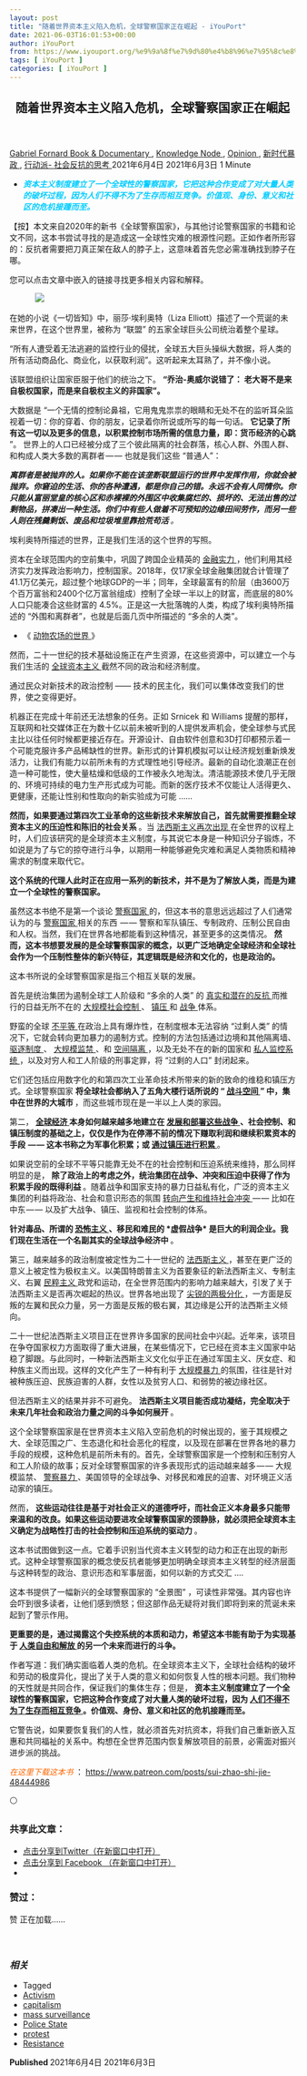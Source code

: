 ```yaml
---
layout: post
title: "随着世界资本主义陷入危机，全球警察国家正在崛起 - iYouPort"
date: 2021-06-03T16:01:53+00:00
author: iYouPort
from: https://www.iyouport.org/%e9%9a%8f%e7%9d%80%e4%b8%96%e7%95%8c%e8%b5%84%e6%9c%ac%e4%b8%bb%e4%b9%89%e9%99%b7%e5%85%a5%e5%8d%b1%e6%9c%ba%ef%bc%8c%e5%85%a8%e7%90%83%e8%ad%a6%e5%af%9f%e5%9b%bd%e5%ae%b6%e6%ad%a3%e5%9c%a8%e5%b4%9b/
tags: [ iYouPort ]
categories: [ iYouPort ]
---
```


<article class="post-16205 post type-post status-publish format-standard has-post-thumbnail hentry category-book-documentary category-knowledge-node category-opinion category-70 category-33 tag-activism tag-capitalism tag-mass-surveillance tag-police-state tag-protest tag-resistance" id="post-16205">
 <header class="entry-header">
  <h1 class="entry-title">
   随着世界资本主义陷入危机，全球警察国家正在崛起
  </h1>
 </header>
 <div class="entry-meta">
  <span class="byline">
   <a href="https://www.iyouport.org/author/gabrielfornard/" rel="author" title="由Gabriel Fornard发布">
    Gabriel Fornard
   </a>
  </span>
  <span class="cat-links">
   <a href="https://www.iyouport.org/category/book-documentary/" rel="category tag">
    Book &amp; Documentary
   </a>
   ,
   <a href="https://www.iyouport.org/category/knowledge-node/" rel="category tag">
    Knowledge Node
   </a>
   ,
   <a href="https://www.iyouport.org/category/opinion/" rel="category tag">
    Opinion
   </a>
   ,
   <a href="https://www.iyouport.org/category/%e6%96%b0%e6%97%b6%e4%bb%a3%e6%9a%b4%e6%94%bf/" rel="category tag">
    新时代暴政
   </a>
   ,
   <a href="https://www.iyouport.org/category/%e8%a1%8c%e5%8a%a8%e6%b4%be-%e7%a4%be%e4%bc%9a%e5%8f%8d%e6%8a%97%e7%9a%84%e6%80%9d%e8%80%83/" rel="category tag">
    行动派- 社会反抗的思考
   </a>
  </span>
  <span class="published-on">
   <time class="entry-date published" datetime="2021-06-04T00:01:53+08:00">
    2021年6月4日
   </time>
   <time class="updated" datetime="2021-06-03T15:02:44+08:00">
    2021年6月3日
   </time>
  </span>
  <span class="word-count">
   1 Minute
  </span>
 </div>
 <div class="entry-content">
  <ul>
   <li class="graf graf--p">
    <span style="color: #00ccff;">
     <em>
      <strong>
       资本主义制度建立了一个全球性的警察国家，它把这种合作变成了对大量人类的破坏过程，因为人们不得不为了生存而相互竞争。价值观、身份、意义和社区的危机接踵而至。
      </strong>
     </em>
    </span>
   </li>
  </ul>
  <p class="graf graf--p">
   【按】本文来自2020年的新书《全球警察国家》，与其他讨论警察国家的书籍和论文不同，这本书尝试寻找的是造成这一全球性灾难的根源性问题。正如作者所形容的：反抗者需要把刀真正架在敌人的脖子上，这意味着首先您必需准确找到脖子在哪。
  </p>
  <p class="graf graf--p">
   您可以点击文章中嵌入的链接寻找更多相关内容和解释。
  </p>
  <figure class="graf graf--figure">
   <img class="graf-image aligncenter jetpack-lazy-image" data-height="980" data-image-id="1*MxEmNP9iJC8GFYVYOM5HzA.png" data-lazy-src="https://i1.wp.com/cdn-images-1.medium.com/max/1067/1*MxEmNP9iJC8GFYVYOM5HzA.png?w=1100&amp;is-pending-load=1#038;ssl=1" data-recalc-dims="1" data-width="674" src="https://i1.wp.com/cdn-images-1.medium.com/max/1067/1*MxEmNP9iJC8GFYVYOM5HzA.png?w=1100&amp;ssl=1" srcset="data:image/gif;base64,R0lGODlhAQABAIAAAAAAAP///yH5BAEAAAAALAAAAAABAAEAAAIBRAA7"/>
   <noscript>
    <img class="graf-image aligncenter" data-height="980" data-image-id="1*MxEmNP9iJC8GFYVYOM5HzA.png" data-recalc-dims="1" data-width="674" src="https://i1.wp.com/cdn-images-1.medium.com/max/1067/1*MxEmNP9iJC8GFYVYOM5HzA.png?w=1100&amp;ssl=1"/>
   </noscript>
  </figure>
  <p class="graf graf--p">
   在她的小说《一切皆知》中，丽莎·埃利奥特（Liza Elliott）描述了一个荒诞的未来世界，在这个世界里，被称为 “联盟” 的五家全球巨头公司统治着整个星球。
  </p>
  <p class="graf graf--p graf--startsWithDoubleQuote">
   “所有人遭受着无法逃避的监控行业的侵扰，全球五大巨头操纵大数据，将人类的所有活动商品化、商业化，以获取利润”。这听起来太耳熟了，并不像小说。
  </p>
  <p class="graf graf--p">
   该联盟组织让国家臣服于他们的统治之下。
   <strong class="markup--strong markup--p-strong">
    “乔治-奥威尔说错了： 老大哥不是来自极权国家，而是来自极权主义的非国家”。
   </strong>
  </p>
  <p class="graf graf--p">
   大数据是 “一个无情的控制论鼻祖，它用鬼鬼祟祟的眼睛和无处不在的监听耳朵监视着一切：你的穿着、你的朋友，记录着你所说或所写的每一句话。
   <strong class="markup--strong markup--p-strong">
    它记录了所有这一切以及更多的信息，以积累控制市场所需的信息力量，即：货币经济的心跳
   </strong>
   ”。 世界上的人口已经被分成了三个彼此隔离的社会群落，核心人群、外围人群、和构成人类大多数的离群者 — — 也就是我们这些 “普通人”：
  </p>
  <p class="graf graf--p">
   <strong class="markup--strong markup--p-strong">
    <em class="markup--em markup--p-em">
     离群者是被抛弃的人。如果你不能在该垄断联盟运行的世界中发挥作用，你就会被抛弃。你窘迫的生活、你的各种遭遇，都是你自己的错。永远不会有人同情你。你只能从富丽堂皇的核心区和赤裸裸的外围区中收集腐烂的、损坏的、无法出售的过剩物品，拼凑出一种生活。你们中有些人做着不可预知的边缘田间劳作，而另一些人则在残羹剩饭、废品和垃圾堆里靠拾荒苟活
    </em>
   </strong>
   <em class="markup--em markup--p-em">
    。
   </em>
  </p>
  <p class="graf graf--p">
   埃利奥特所描述的世界，正是我们生活的这个世界的写照。
  </p>
  <p class="graf graf--p">
   资本在全球范围内的空前集中，巩固了跨国企业精英的
   <a class="markup--anchor markup--p-anchor" data-href="https://www.iyouport.org/%e5%8d%b0%e9%92%9e%e6%9c%ba/" href="https://www.iyouport.org/%e5%8d%b0%e9%92%9e%e6%9c%ba/" rel="noopener" target="_blank">
    金融实力
   </a>
   ，他们利用其经济实力发挥政治影响力，控制国家。2018年，仅17家全球金融集团就合计管理了41.1万亿美元，超过整个地球GDP的一半；同年，全球最富有的阶层（由3600万个百万富翁和2400个亿万富翁组成）控制了全球一半以上的财富，而底层的80%人口只能凑合这些财富的 4.5%。正是这一大批落魄的人类，构成了埃利奥特所描述的 “外围和离群者”，也就是后面几页中所描述的 “多余的人类”。
  </p>
  <ul class="postList">
   <li class="graf graf--li">
    《
    <a class="markup--anchor markup--li-anchor" data-href="https://www.iyouport.org/%e5%8a%a8%e7%89%a9%e5%86%9c%e5%9c%ba%e7%9a%84%e4%b8%96%e7%95%8c/" href="https://www.iyouport.org/%e5%8a%a8%e7%89%a9%e5%86%9c%e5%9c%ba%e7%9a%84%e4%b8%96%e7%95%8c/" rel="noopener" target="_blank">
     动物农场的世界
    </a>
    》
   </li>
  </ul>
  <p class="graf graf--p">
   然而，二十一世纪的技术基础设施正在产生资源，在这些资源中，可以建立一个与我们生活的
   <a class="markup--anchor markup--p-anchor" data-href="https://www.iyouport.org/%e6%b3%95%e8%a5%bf%e6%96%af%e4%b8%bb%e4%b9%89%e5%a6%82%e4%bd%95%e4%b8%8e%e8%b5%84%e6%9c%ac%e4%b8%bb%e4%b9%89%e8%9e%8d%e5%90%88%e4%bb%a5%e9%87%8d%e6%96%b0%e5%ae%9a%e4%b9%89%e6%94%bf%e5%ba%9c/" href="https://www.iyouport.org/%e6%b3%95%e8%a5%bf%e6%96%af%e4%b8%bb%e4%b9%89%e5%a6%82%e4%bd%95%e4%b8%8e%e8%b5%84%e6%9c%ac%e4%b8%bb%e4%b9%89%e8%9e%8d%e5%90%88%e4%bb%a5%e9%87%8d%e6%96%b0%e5%ae%9a%e4%b9%89%e6%94%bf%e5%ba%9c/" rel="noopener" target="_blank">
    全球资本主义
   </a>
   截然不同的政治和经济制度。
  </p>
  <p class="graf graf--p">
   通过民众对新技术的政治控制 —— 技术的民主化，我们可以集体改变我们的世界，使之变得更好。
  </p>
  <p class="graf graf--p">
   机器正在完成十年前还无法想象的任务。正如 Srnicek 和 Williams 提醒的那样，互联网和社交媒体正在为数十亿以前未被听到的人提供发声机会，使全球参与式民主比以往任何时候都更接近存在。开源设计、自由软件创意和3D打印都预示着一个可能克服许多产品稀缺性的世界。新形式的计算机模拟可以让经济规划重新焕发活力，让我们有能力以前所未有的方式理性地引导经济。最新的自动化浪潮正在创造一种可能性，使大量枯燥和低级的工作被永久地淘汰。清洁能源技术使几乎无限的、环境可持续的电力生产形式成为可能。而新的医疗技术不仅能让人活得更久、更健康，还能让性别和性取向的新实验成为可能 ……
  </p>
  <p class="graf graf--p">
   <strong class="markup--strong markup--p-strong">
    然而，如果要通过第四次工业革命的这些新技术来解放自己，首先就需要推翻全球资本主义的压迫性和陈旧的社会关系
   </strong>
   。当
   <a class="markup--anchor markup--p-anchor" data-href="https://www.iyouport.org/%e6%b3%95%e8%a5%bf%e6%96%af%e4%b8%bb%e4%b9%89%e5%a6%82%e4%bd%95%e4%b8%8e%e8%b5%84%e6%9c%ac%e4%b8%bb%e4%b9%89%e8%9e%8d%e5%90%88%e4%bb%a5%e9%87%8d%e6%96%b0%e5%ae%9a%e4%b9%89%e6%94%bf%e5%ba%9c/" href="https://www.iyouport.org/%e6%b3%95%e8%a5%bf%e6%96%af%e4%b8%bb%e4%b9%89%e5%a6%82%e4%bd%95%e4%b8%8e%e8%b5%84%e6%9c%ac%e4%b8%bb%e4%b9%89%e8%9e%8d%e5%90%88%e4%bb%a5%e9%87%8d%e6%96%b0%e5%ae%9a%e4%b9%89%e6%94%bf%e5%ba%9c/" rel="noopener" target="_blank">
    法西斯主义再次出现
   </a>
   在全世界的议程上时，人们应该研究的是全球资本主义制度，与其说它本身是一种知识分子锻炼，不如说是为了与它的掠夺进行斗争，以期用一种能够避免灾难和满足人类物质和精神需求的制度来取代它。
  </p>
  <p class="graf graf--p">
   <strong class="markup--strong markup--p-strong">
    这个系统的代理人此时正在应用一系列的新技术，并不是为了解放人类，而是为建立一个全球性的警察国家。
   </strong>
  </p>
  <p class="graf graf--p">
   虽然这本书绝不是第一个谈论
   <a class="markup--anchor markup--p-anchor" data-href="https://www.iyouport.org/%e4%b8%8d%e8%ae%ba%e6%94%bf%e5%ba%9c%e5%85%b3%e9%97%ad%e4%b8%8e%e5%90%a6%ef%bc%8c%e8%ad%a6%e5%af%9f%e5%9b%bd%e5%ae%b6%e9%83%bd%e5%b0%86%e7%bb%a7%e7%bb%ad%e8%93%ac%e5%8b%83%e5%8f%91%e5%b1%95%e3%80%82/" href="https://www.iyouport.org/%e4%b8%8d%e8%ae%ba%e6%94%bf%e5%ba%9c%e5%85%b3%e9%97%ad%e4%b8%8e%e5%90%a6%ef%bc%8c%e8%ad%a6%e5%af%9f%e5%9b%bd%e5%ae%b6%e9%83%bd%e5%b0%86%e7%bb%a7%e7%bb%ad%e8%93%ac%e5%8b%83%e5%8f%91%e5%b1%95%e3%80%82/" rel="noopener" target="_blank">
    警察国家
   </a>
   的，但这本书的意思远远超过了人们通常认为的与
   <a class="markup--anchor markup--p-anchor" data-href="https://www.iyouport.org/%e7%be%8e%e5%9b%bd%e4%ba%ba%e6%ad%a3%e5%9c%a8%e4%bb%8e%e4%b8%ad%e5%9b%bd%e7%9a%84%e8%ad%a6%e5%af%9f%e5%9b%bd%e5%ae%b6%e6%9a%b4%e5%8a%9b%e4%b8%ad%e8%8e%b7%e5%88%a9/" href="https://www.iyouport.org/%e7%be%8e%e5%9b%bd%e4%ba%ba%e6%ad%a3%e5%9c%a8%e4%bb%8e%e4%b8%ad%e5%9b%bd%e7%9a%84%e8%ad%a6%e5%af%9f%e5%9b%bd%e5%ae%b6%e6%9a%b4%e5%8a%9b%e4%b8%ad%e8%8e%b7%e5%88%a9/" rel="noopener" target="_blank">
    警察国家
   </a>
   相关的东西  — — 警察和军队镇压、专制政府、压制公民自由和人权。当然，我们在世界各地都能看到这种情况，甚至更多的这类情况。
   <strong class="markup--strong markup--p-strong">
    然而，这本书想要发展的是全球警察国家的概念，以更广泛地确定全球经济和全球社会作为一个压制性整体的新兴特征，其逻辑既是经济和文化的，也是政治的。
   </strong>
  </p>
  <p class="graf graf--p">
   这本书所说的全球警察国家是指三个相互关联的发展。
  </p>
  <p class="graf graf--p">
   首先是统治集团为遏制全球工人阶级和 “多余的人类” 的
   <a class="markup--anchor markup--p-anchor" data-href="https://www.patreon.com/posts/ru-guo-xiang-yao-44358765" href="https://www.patreon.com/posts/ru-guo-xiang-yao-44358765" rel="noopener" target="_blank">
    真实和潜在的反抗
   </a>
   而推行的日益无所不在的
   <a class="markup--anchor markup--p-anchor" data-href="https://www.iyouport.org/%e5%86%a0%e7%8a%b6%e7%97%85%e6%af%92%e5%a6%82%e4%bd%95%e8%ae%a9%e6%95%b4%e4%b8%aa%e5%9c%b0%e7%90%83%e5%8f%98%e6%88%90%e4%ba%86%e5%8f%8d%e4%b9%8c%e6%89%98%e9%82%a6%e5%9c%b0%e7%8b%b1%e2%80%8a-%e2%80%8a/" href="https://www.iyouport.org/%e5%86%a0%e7%8a%b6%e7%97%85%e6%af%92%e5%a6%82%e4%bd%95%e8%ae%a9%e6%95%b4%e4%b8%aa%e5%9c%b0%e7%90%83%e5%8f%98%e6%88%90%e4%ba%86%e5%8f%8d%e4%b9%8c%e6%89%98%e9%82%a6%e5%9c%b0%e7%8b%b1%e2%80%8a-%e2%80%8a/" rel="noopener" target="_blank">
    大规模社会控制
   </a>
   、
   <a class="markup--anchor markup--p-anchor" data-href="https://www.iyouport.org/%e9%95%87%e5%8e%8b%e9%83%a8%e9%98%9f%e6%9c%80%e5%b8%b8%e7%94%a8%e5%93%aa%e4%ba%9b%e6%ad%a6%e5%99%a8%e5%af%b9%e4%bb%98%e6%8a%97%e8%ae%ae%e8%80%85%ef%bc%9f-%e6%a6%82%e8%a7%88/" href="https://www.iyouport.org/%e9%95%87%e5%8e%8b%e9%83%a8%e9%98%9f%e6%9c%80%e5%b8%b8%e7%94%a8%e5%93%aa%e4%ba%9b%e6%ad%a6%e5%99%a8%e5%af%b9%e4%bb%98%e6%8a%97%e8%ae%ae%e8%80%85%ef%bc%9f-%e6%a6%82%e8%a7%88/" rel="noopener" target="_blank">
    镇压
   </a>
   和
   <a class="markup--anchor markup--p-anchor" data-href="https://www.patreon.com/posts/xu-jia-de-zhan-46594482" href="https://www.patreon.com/posts/xu-jia-de-zhan-46594482" rel="noopener" target="_blank">
    战争
   </a>
   体系。
  </p>
  <p class="graf graf--p">
   野蛮的全球
   <a class="markup--anchor markup--p-anchor" data-href="https://www.iyouport.org/%e7%94%a8-%e6%b0%91%e4%b8%bb%e5%8c%96-%e8%a3%8513%e7%9a%84%e9%aa%97%e5%ad%90/" href="https://www.iyouport.org/%e7%94%a8-%e6%b0%91%e4%b8%bb%e5%8c%96-%e8%a3%8513%e7%9a%84%e9%aa%97%e5%ad%90/" rel="noopener" target="_blank">
    不平等
   </a>
   在政治上具有爆炸性，在制度根本无法容纳 “过剩人类” 的情况下，它就会转向更加暴力的遏制方式。控制的方法包括通过边境和其他隔离墙、
   <a class="markup--anchor markup--p-anchor" data-href="https://www.iyouport.org/%e5%85%88%e5%bc%80%e6%9e%aa%ef%bc%8c%e5%86%8d%e9%97%ae%e9%97%ae%e9%a2%98%ef%bc%9a%e6%9d%a5%e8%87%aa%e4%b8%96%e7%95%8c%e5%90%84%e5%9c%b0%e7%9a%84%e8%ad%a6%e5%af%9f%e6%9a%b4%e5%8a%9b/" href="https://www.iyouport.org/%e5%85%88%e5%bc%80%e6%9e%aa%ef%bc%8c%e5%86%8d%e9%97%ae%e9%97%ae%e9%a2%98%ef%bc%9a%e6%9d%a5%e8%87%aa%e4%b8%96%e7%95%8c%e5%90%84%e5%9c%b0%e7%9a%84%e8%ad%a6%e5%af%9f%e6%9a%b4%e5%8a%9b/" rel="noopener" target="_blank">
    驱逐制度
   </a>
   、
   <a class="markup--anchor markup--p-anchor" data-href="https://www.iyouport.org/%e4%ba%92%e8%81%94%e7%bd%91%e9%9c%b8%e4%b8%bb%e7%9a%84%e6%97%b6%e9%97%b4%e7%ba%bf/" href="https://www.iyouport.org/%e4%ba%92%e8%81%94%e7%bd%91%e9%9c%b8%e4%b8%bb%e7%9a%84%e6%97%b6%e9%97%b4%e7%ba%bf/" rel="noopener" target="_blank">
    大规模监禁
   </a>
   、和
   <a class="markup--anchor markup--p-anchor" data-href="https://www.iyouport.org/%e8%ae%a2%e6%88%b7%e4%b9%8b%e5%9f%8e/" href="https://www.iyouport.org/%e8%ae%a2%e6%88%b7%e4%b9%8b%e5%9f%8e/" rel="noopener" target="_blank">
    空间隔离
   </a>
   ，以及无处不在的新的国家和
   <a class="markup--anchor markup--p-anchor" data-href="https://www.iyouport.org/%e7%a7%81%e4%ba%ba%e7%9b%91%e8%a7%86%e7%bd%91%e7%bb%9c%e6%ad%a3%e5%9c%a8%e5%b4%9b%e8%b5%b7%e5%90%97%ef%bc%9f%e8%bf%99%e6%84%8f%e5%91%b3%e7%9d%80%e4%bb%80%e4%b9%88/" href="https://www.iyouport.org/%e7%a7%81%e4%ba%ba%e7%9b%91%e8%a7%86%e7%bd%91%e7%bb%9c%e6%ad%a3%e5%9c%a8%e5%b4%9b%e8%b5%b7%e5%90%97%ef%bc%9f%e8%bf%99%e6%84%8f%e5%91%b3%e7%9d%80%e4%bb%80%e4%b9%88/" rel="noopener" target="_blank">
    私人监控系统
   </a>
   ，以及对穷人和工人阶级的刑事定罪，将 “过剩的人口” 封闭起来。
  </p>
  <p class="graf graf--p">
   它们还包括应用数字化的和第四次工业革命技术所带来的新的致命的维稳和镇压方式。全球警察国家
   <strong class="markup--strong markup--p-strong">
    将全球社会都纳入了五角大楼行话所说的 “
   </strong>
   <a class="markup--anchor markup--p-anchor" data-href="https://www.iyouport.org/%e5%bd%93%e6%88%91%e4%bb%ac%e9%99%b7%e5%85%a5%e5%9b%b0%e5%a2%83%ef%bc%9a%e4%b8%ad%e5%9b%bd%e7%a4%be%e4%bc%9a%e8%83%bd%e4%bb%8e%e7%be%8e%e5%9b%bd%e7%9a%84%e5%8f%8d%e6%8a%97%e8%bf%90%e5%8a%a8%e4%b8%ad/" href="https://www.iyouport.org/%e5%bd%93%e6%88%91%e4%bb%ac%e9%99%b7%e5%85%a5%e5%9b%b0%e5%a2%83%ef%bc%9a%e4%b8%ad%e5%9b%bd%e7%a4%be%e4%bc%9a%e8%83%bd%e4%bb%8e%e7%be%8e%e5%9b%bd%e7%9a%84%e5%8f%8d%e6%8a%97%e8%bf%90%e5%8a%a8%e4%b8%ad/" rel="noopener" target="_blank">
    <strong class="markup--strong markup--p-strong">
     战斗空间
    </strong>
   </a>
   <strong class="markup--strong markup--p-strong">
    ” 中，集中在世界的大城市
   </strong>
   ，而这些城市现在是一半以上人类的家园。
  </p>
  <p class="graf graf--p">
   第二，
   <a class="markup--anchor markup--p-anchor" data-href="https://www.iyouport.org/21%e4%b8%96%e7%ba%aa%e7%9a%84%e8%b5%84%e6%9c%ac%ef%bc%9a%e4%b8%80%e9%83%a8%e8%ae%b2%e8%bf%b0%e6%88%91%e4%bb%ac%e5%a6%82%e4%bd%95%e9%99%b7%e5%85%a5%e5%9b%b0%e5%a2%83%e7%9a%84%e7%ba%aa%e5%bd%95/" href="https://www.iyouport.org/21%e4%b8%96%e7%ba%aa%e7%9a%84%e8%b5%84%e6%9c%ac%ef%bc%9a%e4%b8%80%e9%83%a8%e8%ae%b2%e8%bf%b0%e6%88%91%e4%bb%ac%e5%a6%82%e4%bd%95%e9%99%b7%e5%85%a5%e5%9b%b0%e5%a2%83%e7%9a%84%e7%ba%aa%e5%bd%95/" rel="noopener" target="_blank">
    <strong class="markup--strong markup--p-strong">
     全球经济
    </strong>
   </a>
   <strong class="markup--strong markup--p-strong">
    本身如何越来越多地建立在
   </strong>
   <a class="markup--anchor markup--p-anchor" data-href="https://www.iyouport.org/%e4%b8%ba%e4%bb%80%e4%b9%88%e6%88%98%e4%ba%89%e6%88%90%e4%b8%ba%e4%ba%86%e6%9c%80%e8%b5%9a%e9%92%b1%e7%9a%84%e7%94%9f%e6%84%8f%ef%bc%9f%ef%bc%9a%e6%96%b0%e4%b9%a6%ef%bd%9e-%e4%ba%86%e8%a7%a3/" href="https://www.iyouport.org/%e4%b8%ba%e4%bb%80%e4%b9%88%e6%88%98%e4%ba%89%e6%88%90%e4%b8%ba%e4%ba%86%e6%9c%80%e8%b5%9a%e9%92%b1%e7%9a%84%e7%94%9f%e6%84%8f%ef%bc%9f%ef%bc%9a%e6%96%b0%e4%b9%a6%ef%bd%9e-%e4%ba%86%e8%a7%a3/" rel="noopener" target="_blank">
    <strong class="markup--strong markup--p-strong">
     发展和部署这些战争
    </strong>
   </a>
   <strong class="markup--strong markup--p-strong">
    、社会控制、和镇压制度的基础之上，仅仅是作为在停滞不前的情况下赚取利润和继续积累资本的手段  — — 这本书称之为军事化积累；或
   </strong>
   <a class="markup--anchor markup--p-anchor" data-href="https://www.iyouport.org/%e6%8a%80%e6%9c%af%e5%9e%8b%e9%95%87%e5%8e%8b%e7%9a%84%e6%96%b0%e6%97%b6%e4%bb%a3%e6%9a%b4%e6%94%bf/" href="https://www.iyouport.org/%e6%8a%80%e6%9c%af%e5%9e%8b%e9%95%87%e5%8e%8b%e7%9a%84%e6%96%b0%e6%97%b6%e4%bb%a3%e6%9a%b4%e6%94%bf/" rel="noopener" target="_blank">
    <strong class="markup--strong markup--p-strong">
     通过镇压进行积累
    </strong>
   </a>
   。
  </p>
  <p class="graf graf--p">
   如果说空前的全球不平等只能靠无处不在的社会控制和压迫系统来维持，那么同样明显的是，
   <strong class="markup--strong markup--p-strong">
    除了政治上的考虑之外，统治集团在战争、冲突和压迫中获得了作为积累手段的既得利益
   </strong>
   。随着战争和国家支持的暴力日益私有化，广泛的资本主义集团的利益将政治、社会和意识形态的氛围
   <a class="markup--anchor markup--p-anchor" data-href="https://www.patreon.com/posts/hang-zang-de-shu-38735138" href="https://www.patreon.com/posts/hang-zang-de-shu-38735138" rel="noopener" target="_blank">
    转向产生和维持社会冲突
   </a>
   — — 比如在中东 — — 以及扩大战争、镇压、监视和社会控制的体系。
  </p>
  <p class="graf graf--p">
   <strong class="markup--strong markup--p-strong">
    针对毒品、所谓的
   </strong>
   <a class="markup--anchor markup--p-anchor" data-href="https://www.iyouport.org/%e6%96%b0%e7%9a%84%e5%9b%bd%e5%86%85%e5%8f%8d%e6%81%90%e6%88%98%e4%ba%89%e5%8d%b3%e5%b0%86%e6%9d%a5%e4%b8%b4%ef%bc%8c%e9%97%ae%e9%a2%98%e6%98%af%ef%bc%8c%e5%ae%83%e4%bc%9a%e9%81%87%e5%88%b0%e5%a4%9a/" href="https://www.iyouport.org/%e6%96%b0%e7%9a%84%e5%9b%bd%e5%86%85%e5%8f%8d%e6%81%90%e6%88%98%e4%ba%89%e5%8d%b3%e5%b0%86%e6%9d%a5%e4%b8%b4%ef%bc%8c%e9%97%ae%e9%a2%98%e6%98%af%ef%bc%8c%e5%ae%83%e4%bc%9a%e9%81%87%e5%88%b0%e5%a4%9a/" rel="noopener" target="_blank">
    <strong class="markup--strong markup--p-strong">
     恐怖主义
    </strong>
   </a>
   <strong class="markup--strong markup--p-strong">
    、移民和难民的 *虚假战争* 是巨大的利润企业。我们现在生活在一个名副其实的全球战争经济中
   </strong>
   。
  </p>
  <p class="graf graf--p">
   第三，越来越多的政治制度被定性为二十一世纪的
   <a class="markup--anchor markup--p-anchor" data-href="https://www.iyouport.org/%e9%99%90%e5%88%b6%e5%9f%ba%e6%9c%ac%e4%ba%ba%e6%9d%83%e6%9c%ac%e8%ba%ab%e5%b0%b1%e6%98%af%e6%b3%95%e8%a5%bf%e6%96%af%e4%b8%bb%e4%b9%89/" href="https://www.iyouport.org/%e9%99%90%e5%88%b6%e5%9f%ba%e6%9c%ac%e4%ba%ba%e6%9d%83%e6%9c%ac%e8%ba%ab%e5%b0%b1%e6%98%af%e6%b3%95%e8%a5%bf%e6%96%af%e4%b8%bb%e4%b9%89/" rel="noopener" target="_blank">
    法西斯主义
   </a>
   ，甚至在更广泛的意义上被定性为极权主义。以美国特朗普主义为首要象征的新法西斯主义、专制主义、右翼
   <a class="markup--anchor markup--p-anchor" data-href="https://www.iyouport.org/%e6%82%a8%e5%8f%af%e8%83%bd%e8%af%af%e4%bc%9a%e4%ba%86%e7%9a%84%e6%b0%91%e7%b2%b9%e4%b8%bb%e4%b9%89%ef%bc%88%e4%b8%8b%ef%bc%89%ef%bc%9a%e7%9c%9f%e6%ad%a3%e7%9a%84%e5%85%ac%e6%b0%91/" href="https://www.iyouport.org/%e6%82%a8%e5%8f%af%e8%83%bd%e8%af%af%e4%bc%9a%e4%ba%86%e7%9a%84%e6%b0%91%e7%b2%b9%e4%b8%bb%e4%b9%89%ef%bc%88%e4%b8%8b%ef%bc%89%ef%bc%9a%e7%9c%9f%e6%ad%a3%e7%9a%84%e5%85%ac%e6%b0%91/" rel="noopener" target="_blank">
    民粹主义
   </a>
   政党和运动，在全世界范围内的影响力越来越大，引发了关于法西斯主义是否再次崛起的热议。世界各地出现了
   <a class="markup--anchor markup--p-anchor" data-href="https://www.iyouport.org/%e5%a6%82%e4%bd%95%e7%90%86%e8%a7%a3%e6%84%a4%e6%80%92%e7%9a%84%e7%bb%8f%e6%b5%8e/" href="https://www.iyouport.org/%e5%a6%82%e4%bd%95%e7%90%86%e8%a7%a3%e6%84%a4%e6%80%92%e7%9a%84%e7%bb%8f%e6%b5%8e/" rel="noopener" target="_blank">
    尖锐的两极分化
   </a>
   ，一方面是反叛的左翼和民众力量，另一方面是反叛的极右翼，其边缘是公开的法西斯主义倾向。
  </p>
  <p class="graf graf--p">
   二十一世纪法西斯主义项目正在世界许多国家的民间社会中兴起。近年来，该项目在争夺国家权力方面取得了重大进展，在某些情况下，它已经在资本主义国家中站稳了脚跟。与此同时，一种新法西斯主义文化似乎正在通过军国主义、厌女症、和种族主义而出现。这样的文化产生了一种有利于
   <a class="markup--anchor markup--p-anchor" data-href="https://www.iyouport.org/%e6%8a%8a%e6%9a%b4%e5%8a%9b%e6%8a%97%e8%ae%ae%e7%8e%a9%e6%88%90%e7%94%9f%e6%84%8f%e7%9a%84%e4%ba%ba%ef%bc%9a%e9%80%9a%e8%bf%87blm%ef%bc%882%ef%bc%89/" href="https://www.iyouport.org/%e6%8a%8a%e6%9a%b4%e5%8a%9b%e6%8a%97%e8%ae%ae%e7%8e%a9%e6%88%90%e7%94%9f%e6%84%8f%e7%9a%84%e4%ba%ba%ef%bc%9a%e9%80%9a%e8%bf%87blm%ef%bc%882%ef%bc%89/" rel="noopener" target="_blank">
    大规模暴力
   </a>
   的氛围，往往是针对被种族压迫、民族迫害的人群，女性以及贫穷人口、和弱势的被边缘社区。
  </p>
  <p class="graf graf--p">
   但法西斯主义的结果并非不可避免。
   <strong class="markup--strong markup--p-strong">
    法西斯主义项目能否成功凝结，完全取决于未来几年社会和政治力量之间的斗争如何展开
   </strong>
   。
  </p>
  <p class="graf graf--p">
   这个全球警察国家是在世界资本主义陷入空前危机的时候出现的，鉴于其规模之大、全球范围之广、生态退化和社会恶化的程度，以及现在部署在世界各地的暴力手段的规模，这种危机是前所未有的。首先，全球警察国家是一个控制和压制穷人和工人阶级的故事；反对全球警察国家的许多表现形式的运动越来越多 — — 大规模监禁、
   <a class="markup--anchor markup--p-anchor" data-href="https://www.iyouport.org/%e5%85%88%e5%bc%80%e6%9e%aa%ef%bc%8c%e5%86%8d%e9%97%ae%e9%97%ae%e9%a2%98%ef%bc%9a%e6%9d%a5%e8%87%aa%e4%b8%96%e7%95%8c%e5%90%84%e5%9c%b0%e7%9a%84%e8%ad%a6%e5%af%9f%e6%9a%b4%e5%8a%9b/" href="https://www.iyouport.org/%e5%85%88%e5%bc%80%e6%9e%aa%ef%bc%8c%e5%86%8d%e9%97%ae%e9%97%ae%e9%a2%98%ef%bc%9a%e6%9d%a5%e8%87%aa%e4%b8%96%e7%95%8c%e5%90%84%e5%9c%b0%e7%9a%84%e8%ad%a6%e5%af%9f%e6%9a%b4%e5%8a%9b/" rel="noopener" target="_blank">
    警察暴力
   </a>
   、美国领导的全球战争、对移民和难民的迫害、对环境正义活动家的镇压。
  </p>
  <p class="graf graf--p">
   然而，
   <strong class="markup--strong markup--p-strong">
    这些运动往往是基于对社会正义的道德呼吁，而社会正义本身最多只能带来温和的改良。如果这些运动要进攻全球警察国家的颈静脉，就必须把全球资本主义确定为战略性打击的社会控制和压迫系统的驱动力
   </strong>
   。
  </p>
  <p class="graf graf--p">
   这本书试图做到这一点。它着手识别当代资本主义转型的动力和正在出现的新形式。这种全球警察国家的概念使反抗者能够更加明确全球资本主义转型的经济层面与这种转型的政治、意识形态和军事层面，如何以新的方式交汇 ….
  </p>
  <p class="graf graf--p">
   这本书提供了一幅新兴的全球警察国家的 “全景图” ，可读性非常强。其内容也许会吓到很多读者，让他们感到愤怒；但这部作品无疑将对我们即将到来的荒诞未来起到了警示作用。
  </p>
  <p class="graf graf--p">
   <strong class="markup--strong markup--p-strong">
    更重要的是，通过揭露这个失控系统的本质和动力，希望这本书能有助于为实现基于
   </strong>
   <a class="markup--anchor markup--p-anchor" data-href="https://www.iyouport.org/%e4%bb%8e%e6%b0%91%e4%b8%bb%e5%88%b0%e8%87%aa%e7%94%b1/" href="https://www.iyouport.org/%e4%bb%8e%e6%b0%91%e4%b8%bb%e5%88%b0%e8%87%aa%e7%94%b1/" rel="noopener" target="_blank">
    <strong class="markup--strong markup--p-strong">
     人类自由和解放
    </strong>
   </a>
   <strong class="markup--strong markup--p-strong">
    的另一个未来而进行的斗争。
   </strong>
  </p>
  <p class="graf graf--p">
   作者写道：我们确实面临着人类的危机。在全球资本主义下，全球社会结构的破坏和劳动的极度异化，提出了关于人类的意义和如何恢复人性的根本问题。我们物种的天性就是共同合作，保证我们的集体生存；但是，
   <strong class="markup--strong markup--p-strong">
    资本主义制度建立了一个全球性的警察国家，它把这种合作变成了对大量人类的破坏过程，因为
   </strong>
   <a class="markup--anchor markup--p-anchor" data-href="https://www.iyouport.org/%e7%94%9f%e6%b4%bb%e5%a6%82%e4%bd%95%e5%8f%98%e6%88%90%e4%ba%86%e4%b8%80%e5%9c%ba%e6%97%a0%e6%ad%a2%e5%a2%83%e7%9a%84%e5%8f%af%e6%80%95%e7%ab%9e%e4%ba%89%ef%bc%9f%e7%b2%be%e8%8b%b1%e6%94%bf%e6%b2%bb/" href="https://www.iyouport.org/%e7%94%9f%e6%b4%bb%e5%a6%82%e4%bd%95%e5%8f%98%e6%88%90%e4%ba%86%e4%b8%80%e5%9c%ba%e6%97%a0%e6%ad%a2%e5%a2%83%e7%9a%84%e5%8f%af%e6%80%95%e7%ab%9e%e4%ba%89%ef%bc%9f%e7%b2%be%e8%8b%b1%e6%94%bf%e6%b2%bb/" rel="noopener" target="_blank">
    <strong class="markup--strong markup--p-strong">
     人们不得不为了生存而相互竞争
    </strong>
   </a>
   <strong class="markup--strong markup--p-strong">
    。价值观、身份、意义和社区的危机接踵而至。
   </strong>
  </p>
  <p class="graf graf--p">
   它警告说，如果要恢复我们的人性，就必须首先对抗资本，将我们自己重新嵌入互惠和共同福祉的关系中。构想在全世界范围内恢复解放项目的前景，必需面对振兴进步派的挑战。
  </p>
  <p class="graf graf--p">
   <span style="color: #ff6600;">
    <em>
     在这里下载这本书
    </em>
   </span>
   ：
   <a href="https://www.patreon.com/posts/sui-zhao-shi-jie-48444986" rel="noopener" target="_blank">
    https://www.patreon.com/posts/sui-zhao-shi-jie-48444986
   </a>
  </p>
  <p class="graf graf--p">
   ⚪️
  </p>
  <div id="atatags-1611829871-60b9a1fd05a3e">
  </div>
  <div class="sharedaddy sd-sharing-enabled">
   <div class="robots-nocontent sd-block sd-social sd-social-icon sd-sharing">
    <h3 class="sd-title">
     共享此文章：
    </h3>
    <div class="sd-content">
     <ul>
      <li class="share-twitter">
       <a class="share-twitter sd-button share-icon no-text" data-shared="sharing-twitter-16205" href="https://www.iyouport.org/%e9%9a%8f%e7%9d%80%e4%b8%96%e7%95%8c%e8%b5%84%e6%9c%ac%e4%b8%bb%e4%b9%89%e9%99%b7%e5%85%a5%e5%8d%b1%e6%9c%ba%ef%bc%8c%e5%85%a8%e7%90%83%e8%ad%a6%e5%af%9f%e5%9b%bd%e5%ae%b6%e6%ad%a3%e5%9c%a8%e5%b4%9b/?share=twitter" rel="nofollow noopener noreferrer" target="_blank" title="点击分享到Twitter">
        <span>
        </span>
        <span class="sharing-screen-reader-text">
         点击分享到Twitter（在新窗口中打开）
        </span>
       </a>
      </li>
      <li class="share-facebook">
       <a class="share-facebook sd-button share-icon no-text" data-shared="sharing-facebook-16205" href="https://www.iyouport.org/%e9%9a%8f%e7%9d%80%e4%b8%96%e7%95%8c%e8%b5%84%e6%9c%ac%e4%b8%bb%e4%b9%89%e9%99%b7%e5%85%a5%e5%8d%b1%e6%9c%ba%ef%bc%8c%e5%85%a8%e7%90%83%e8%ad%a6%e5%af%9f%e5%9b%bd%e5%ae%b6%e6%ad%a3%e5%9c%a8%e5%b4%9b/?share=facebook" rel="nofollow noopener noreferrer" target="_blank" title="点击分享到 Facebook ">
        <span>
        </span>
        <span class="sharing-screen-reader-text">
         点击分享到 Facebook （在新窗口中打开）
        </span>
       </a>
      </li>
      <li class="share-end">
      </li>
     </ul>
    </div>
   </div>
  </div>
  <div class="sharedaddy sd-block sd-like jetpack-likes-widget-wrapper jetpack-likes-widget-unloaded" data-name="like-post-frame-161182987-16205-60b9a1fd061e8" data-src="https://widgets.wp.com/likes/#blog_id=161182987&amp;post_id=16205&amp;origin=www.iyouport.org&amp;obj_id=161182987-16205-60b9a1fd061e8" id="like-post-wrapper-161182987-16205-60b9a1fd061e8">
   <h3 class="sd-title">
    赞过：
   </h3>
   <div class="likes-widget-placeholder post-likes-widget-placeholder" style="height: 55px;">
    <span class="button">
     <span>
      赞
     </span>
    </span>
    <span class="loading">
     正在加载……
    </span>
   </div>
   <span class="sd-text-color">
   </span>
   <a class="sd-link-color">
   </a>
  </div>
  <div class="jp-relatedposts" id="jp-relatedposts">
   <h3 class="jp-relatedposts-headline">
    <em>
     相关
    </em>
   </h3>
  </div>
 </div>
 <div class="entry-footer">
  <ul class="post-tags light-text">
   <li>
    Tagged
   </li>
   <li>
    <a href="https://www.iyouport.org/tag/activism/" rel="tag">
     Activism
    </a>
   </li>
   <li>
    <a href="https://www.iyouport.org/tag/capitalism/" rel="tag">
     capitalism
    </a>
   </li>
   <li>
    <a href="https://www.iyouport.org/tag/mass-surveillance/" rel="tag">
     mass surveillance
    </a>
   </li>
   <li>
    <a href="https://www.iyouport.org/tag/police-state/" rel="tag">
     Police State
    </a>
   </li>
   <li>
    <a href="https://www.iyouport.org/tag/protest/" rel="tag">
     protest
    </a>
   </li>
   <li>
    <a href="https://www.iyouport.org/tag/resistance/" rel="tag">
     Resistance
    </a>
   </li>
  </ul>
 </div>
 <div class="entry-author-wrapper">
  <div class="site-posted-on">
   <strong>
    Published
   </strong>
   <time class="entry-date published" datetime="2021-06-04T00:01:53+08:00">
    2021年6月4日
   </time>
   <time class="updated" datetime="2021-06-03T15:02:44+08:00">
    2021年6月3日
   </time>
  </div>
 </div>
</article>

